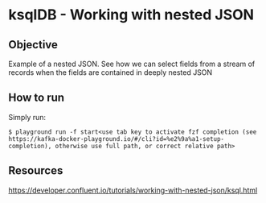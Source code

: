 # ksqlDB - Working with nested JSON

## Objective

Example of a nested JSON. See how we can select fields from a stream of records when the fields are contained in deeply nested JSON

## How to run

Simply run:

```
$ playground run -f start<use tab key to activate fzf completion (see https://kafka-docker-playground.io/#/cli?id=%e2%9a%a1-setup-completion), otherwise use full path, or correct relative path>
```

## Resources
https://developer.confluent.io/tutorials/working-with-nested-json/ksql.html
